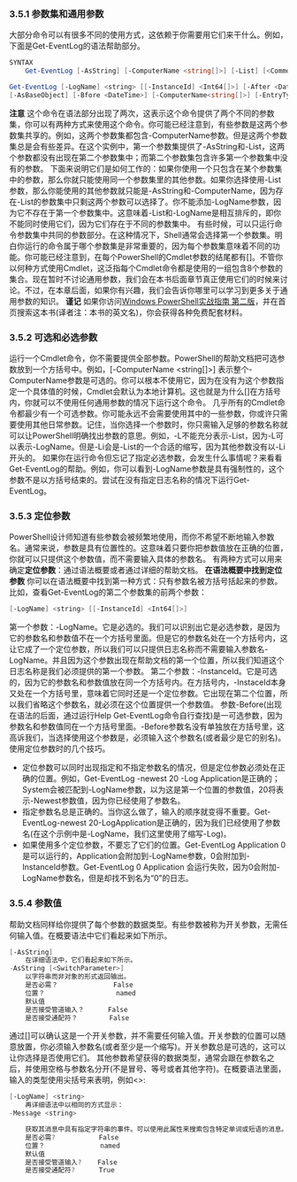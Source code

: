 ### 3.5.1 参数集和通用参数
大部分命令可以有很多不同的使用方式，这依赖于你需要用它们来干什么。例如，下面是Get-EventLog的语法帮助部分。
```PowerShell
SYNTAX
    Get-EventLog [-AsString] [-ComputerName <string[]>] [-List] [<CommonParameters>]

Get-EventLog [-LogName] <string> [[-InstanceId] <Int64[]>] [-After <DateTime>]
[-AsBaseObject] [-Bfore <DateTime>] [-ComputerName<string[]>] [-EntryType <string[]>] [-Index <Int32[]>] [-Message<string>] [-Newest <int>] [-Source <string[]>] [-UserName <string>] [<CommonParameters>]
```
**注意** 这个命令在语法部分出现了两次，这表示这个命令提供了两个不同的参数集，你可以有两种方式来使用这个命令。你可能已经注意到，有些参数是这两个参数集共享的。例如，这两个参数集都包含-ComputerName参数。但是这两个参数集总是会有些差异。在这个实例中，第一个参数集提供了-AsString和-List，这两个参数都没有出现在第二个参数集中；而第二个参数集包含许多第一个参数集中没有的参数。
下面来说明它们是如何工作的：如果你使用一个只包含在某个参数集中的参数，那么你就只能使用同一个参数集里的其他参数。如果你选择使用-List参数，那么你能使用的其他参数就只能是-AsString和-ComputerName，因为存在-List的参数集中只剩这两个参数可以选择了。你不能添加-LogName参数，因为它不存在于第一个参数集中。这意味着-List和-LogName是相互排斥的，即你不能同时使用它们，因为它们存在于不同的参数集中。
有些时候，可以只运行命令参数集中共同的参数部分。在这种情况下，Shell通常会选择第一个参数集。明白你运行的命令属于哪个参数集是非常重要的，因为每个参数集意味着不同的功能。你可能已经注意到，在每个PowerShell的Cmdlet参数的结尾都有[<CommonParameters>]。不管你以何种方式使用Cmdlet，这泛指每个Cmdlet命令都是使用的一组包含8个参数的集合。现在暂时不讨论通用参数，我们会在本书后面章节真正使用它们的时候来讨论。不过，在本章后面，如果你有兴趣，我们会告诉你哪里可以学习到更多关于通用参数的知识。
**谨记** 如果你访问[Windows PowerShell实战指南 第二版](http://MoreLunches.com,)，并在首页搜索这本书(译者注：本书的英文名)，你会获得各种免费配套材料。
### 3.5.2 可选和必选参数
运行一个Cmdlet命令，你不需要提供全部参数。PowerShell的帮助文档把可选参数放到一个方括号中。例如，[-ComputerName <string[]>] 表示整个-ComputerName参数是可选的。你可以根本不使用它，因为在没有为这个参数指定一个具体值的时候，Cmdlet会默认为本地计算机。这也就是为什么[<CommonParameters>]在方括号内，你就可以不使用任何通用参数的情况下运行这个命令。
几乎所有的Cmdlet命令都最少有一个可选参数。你可能永远不会需要使用其中的一些参数，你或许只需要使用其他日常参数。记住，当你选择一个参数时，你只需输入足够的参数名称就可以让PowerShell明确找出参数的意思。例如，-L不能充分表示-List，因为-L可以表示-LogName。但是-Li会是-List的一个合适的缩写，因为其他参数没有以-Li开头的。
如果你在运行命令但忘记了指定必选参数，会发生什么事情呢？来看看Get-EventLog的帮助。例如，你可以看到-LogName参数是具有强制性的，这个参数不是以方括号结束的。尝试在没有指定日志名称的情况下运行Get-EventLog。
### 3.5.3 定位参数
PowerShell设计师知道有些参数会被频繁地使用，而你不希望不断地输入参数名。通常来说，参数是具有位置性的。这意味着只要你把参数值放在正确的位置，你就可以只提供这个参数值，而不需要输入具体的参数名。
有两种方式可以用来确定**定位参数**：通过语法概要或者通过详细的帮助文档。
**在语法概要中找到定位参数**
你可以在语法概要中找到第一种方式：只有参数名被方括号括起来的参数。比如，查看Get-EventLog的第二个参数集的前两个参数：
```PowerShell
[-LogName] <string> [[-InstanceId] <Int64[]>]
```
第一个参数：-LogName。它是必选的。我们可以识别出它是必选参数，是因为它的参数名和参数值不在一个方括号里面。但是它的参数名处在一个方括号内，这让它成了一个定位参数，所以我们可以只提供日志名称而不需要输入参数名-LogName。并且因为这个参数出现在帮助文档的第一个位置，所以我们知道这个日志名称是我们必须提供的第一个参数。
第二个参数：-InstanceId。它是可选的，因为它的参数名和参数值放在同一个方括号内。在方括号内，-InstaceId本身又处在一个方括号里，意味着它同时还是一个定位参数。它出现在第二个位置，所以我们省略这个参数名，就必须在这个位置提供一个参数值。
参数-Before(出现在语法的后面，通过运行Help Get-EventLog命令自行查找)是一可选参数，因为参数名和参数值同在一个方括号里面。-Before参数名没有单独放在方括号里，这高诉我们，当选择使用这个参数是，必须输入这个参数名(或者最少是它的别名)。
使用定位参数时的几个技巧。
+ 定位参数可以同时出现指定和不指定参数名的情况，但是定位参数必须处在正确的位置。例如，Get-EventLog -newest 20 -Log Application是正确的；System会被匹配到-LogName参数，以为这是第一个位置的参数值，20将表示-Newest参数值，因为你已经使用了参数名。
+ 指定参数名总是正确的。当你这么做了，输入的顺序就变得不重要。Get-EventLog-newest 20-LogApplication是正确的，因为我们已经使用了参数名(在这个示例中是-LogName，我们这里使用了缩写-Log)。
+ 如果使用多个定位参数，不要忘了它们的位置。Get-EventLog Application 0 是可以运行的，Application会附加到-LogName参数，0会附加到-InstanceId参数。Get-EventLog 0 Application 会运行失败，因为0会附加-LogName参数名，但是却找不到名为“0”的日志。
### 3.5.4 参数值
帮助文档同样给你提供了每个参数的数据类型。有些参数被称为开关参数，无需任何输入值。在概要语法中它们看起来如下所示。
```PowerShell
[-AsString]
    在详细语法中，它们看起来如下所示。
-AsString [<SwitchParameter>]
    以字符串而非对象的形式返回输出。
    是否必需？              False
    位置？                  named
    默认值
    是否接受管道输入？      False
    是否接受通配符？        False
```
通过[<Switchparameter>]可以确认这是一个开关参数，并不需要任何输入值。开关参数的位置可以随意放置，你必须输入参数名(或者至少是一个缩写)。开关参数总是可选的，这可以让你选择是否使用它们。
其他参数希望获得的数据类型，通常会跟在参数名之后，并使用空格与参数名分开(不是冒号、等号或者其他字符)。在概要语法里面，输入的类型使用尖括号来表明，例如<>:
```PowerShell
[-LogName] <string>
    再详细语法中以相同的方式显示：
-Message <string>

    获取其消息中具有指定字符串的事件。可以使用此属性来搜索包含特定单词或短语的消息。允许使用通配符。
    是否必需?           False
    位置？              named
    默认值              
    是否接受管道输入?    False
    是否接受通配符?      True
```
